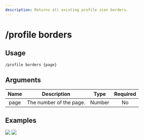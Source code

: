 ```yaml
---
description: Returns all existing profile icon borders.
---
```


# /profile borders

## Usage

```
/profile borders {page}
```

## Arguments

| Name | Description             | Type   | Required |
| :--: | :---------------------: | :----: | :------: |
| page | The number of the page. | Number | No       |

## Examples

![](https://forkman.vercel.app/_media/examples/profile/borders-0.png)
![](https://forkman.vercel.app/_media/examples/profile/borders-1.png)